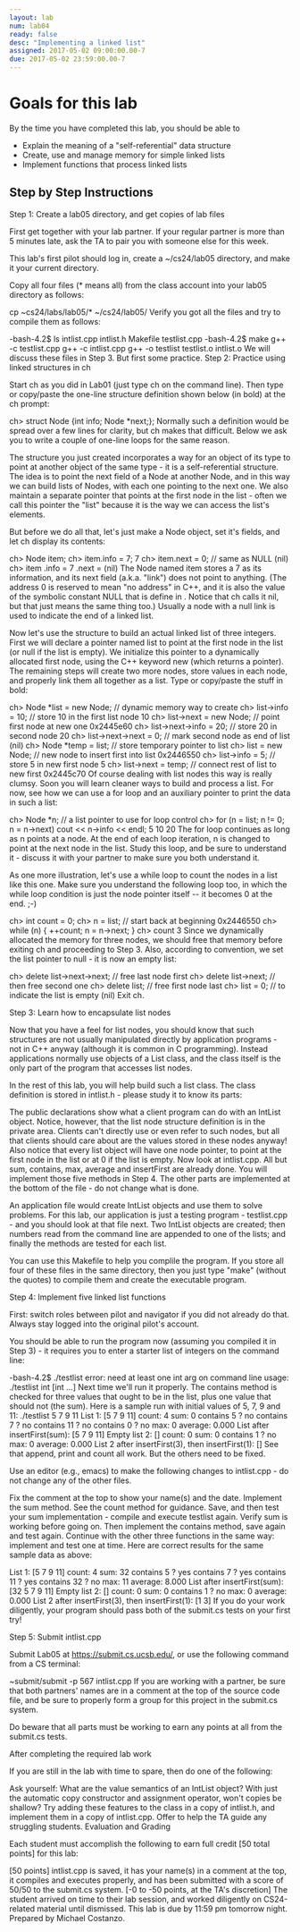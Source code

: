 ```yaml
---
layout: lab
num: lab04
ready: false
desc: "Implementing a linked list"
assigned: 2017-05-02 09:00:00.00-7
due: 2017-05-02 23:59:00.00-7
---
```

<div markdown="1">

# Goals for this lab

By the time you have completed this lab, you should be able to

* Explain the meaning of a "self-referential" data structure
* Create, use and manage memory for simple linked lists
* Implement functions that process linked lists

## Step by Step Instructions

Step 1: Create a lab05 directory, and get copies of lab files

First get together with your lab partner. If your regular partner is more than 5 minutes late, ask the TA to pair you with someone else for this week.

This lab's first pilot should log in, create a ~/cs24/lab05 directory, and make it your current directory.

Copy all four files (* means all) from the class account into your lab05 directory as follows:

cp ~cs24/labs/lab05/* ~/cs24/lab05/
Verify you got all the files and try to compile them as follows:

-bash-4.2$ ls
intlist.cpp  intlist.h  Makefile  testlist.cpp
-bash-4.2$ make
g++ -c testlist.cpp
g++ -c intlist.cpp
g++ -o testlist testlist.o intlist.o
We will discuss these files in Step 3. But first some practice.
Step 2: Practice using linked structures in ch

Start ch as you did in Lab01 (just type ch on the command line). Then type or copy/paste the one-line structure definition shown below (in bold) at the ch prompt:

ch> struct Node {int info; Node *next;};
Normally such a definition would be spread over a few lines for clarity, but ch makes that difficult. Below we ask you to write a couple of one-line loops for the same reason.

The structure you just created incorporates a way for an object of its type to point at another object of the same type - it is a self-referential structure. The idea is to point the next field of a Node at another Node, and in this way we can build lists of Nodes, with each one pointing to the next one. We also maintain a separate pointer that points at the first node in the list - often we call this pointer the "list" because it is the way we can access the list's elements.

But before we do all that, let's just make a Node object, set it's fields, and let ch display its contents:

ch> Node item;
ch> item.info = 7;
7
ch> item.next = 0; // same as NULL
(nil)
ch> item
.info = 7
.next = (nil)
The Node named item stores a 7 as its information, and its next field (a.k.a. "link") does not point to anything. (The address 0 is reserved to mean "no address" in C++, and it is also the value of the symbolic constant NULL that is define in <cstlib>. Notice that ch calls it nil, but that just means the same thing too.) Usually a node with a null link is used to indicate the end of a linked list.

Now let's use the structure to build an actual linked list of three integers. First we will declare a pointer named list to point at the first node in the list (or null if the list is empty). We initialize this pointer to a dynamically allocated first node, using the C++ keyword new (which returns a pointer). The remaining steps will create two more nodes, store values in each node, and properly link them all together as a list. Type or copy/paste the stuff in bold:

ch> Node *list = new Node;  // dynamic memory way to create
ch> list->info = 10; // store 10 in the first list node
10
ch> list->next = new Node; // point first node at new one
0x2445e60 
ch> list->next->info = 20; // store 20 in second node
20 
ch> list->next->next = 0;  // mark second node as end of list
(nil) 
ch> Node *temp = list;  // store temporary pointer to list
ch> list = new Node; // new node to insert first into list
0x2446550 
ch> list->info = 5;  // store 5 in new first node
5 
ch> list->next = temp; // connect rest of list to new first
0x2445c70 
Of course dealing with list nodes this way is really clumsy. Soon you will learn cleaner ways to build and process a list. For now, see how we can use a for loop and an auxiliary pointer to print the data in such a list:

ch> Node *n;  // a list pointer to use for loop control
ch> for (n = list; n != 0; n = n->next) cout << n->info << endl;
5
10
20
The for loop continues as long as n points at a node. At the end of each loop iteration, n is changed to point at the next node in the list. Study this loop, and be sure to understand it - discuss it with your partner to make sure you both understand it.

As one more illustration, let's use a while loop to count the nodes in a list like this one. Make sure you understand the following loop too, in which the while loop condition is just the node pointer itself -- it becomes 0 at the end. ;-)

ch> int count = 0;
ch> n = list; // start back at beginning
0x2446550 
ch> while (n) { ++count; n = n->next; }
ch> count
3
Since we dynamically allocated the memory for three nodes, we should free that memory before exiting ch and proceeding to Step 3. Also, according to convention, we set the list pointer to null - it is now an empty list:

ch> delete list->next->next; // free last node first
ch> delete list->next; // then free second one
ch> delete list; // free first node last
ch> list = 0; // to indicate the list is empty
(nil)
Exit ch.

Step 3: Learn how to encapsulate list nodes

Now that you have a feel for list nodes, you should know that such structures are not usually manipulated directly by application programs - not in C++ anyway (although it is common in C programming). Instead applications normally use objects of a List class, and the class itself is the only part of the program that accesses list nodes.

In the rest of this lab, you will help build such a list class. The class definition is stored in intlist.h - please study it to know its parts:

The public declarations show what a client program can do with an IntList object. Notice, however, that the list node structure definition is in the private area. Clients can't directly use or even refer to such nodes, but all that clients should care about are the values stored in these nodes anyway! Also notice that every list object will have one node pointer, to point at the first node in the list or at 0 if the list is empty.
Now look at intlist.cpp. All but sum, contains, max, average and insertFirst are already done. You will implement those five methods in Step 4. The other parts are implemented at the bottom of the file - do not change what is done.

An application file would create IntList objects and use them to solve problems. For this lab, our application is just a testing program - testlist.cpp - and you should look at that file next. Two IntList objects are created; then numbers read from the command line are appended to one of the lists; and finally the methods are tested for each list.

You can use this Makefile to help you complile the program. If you store all four of these files in the same directory, then you just type "make" (without the quotes) to compile them and create the executable program.

Step 4: Implement five linked list functions

First: switch roles between pilot and navigator if you did not already do that. Always stay logged into the original pilot's account.

You should be able to run the program now (assuming you compiled it in Step 3) - it requires you to enter a starter list of integers on the command line:

-bash-4.2$ ./testlist
error: need at least one int arg on command line
usage: ./testlist int [int ...]
Next time we'll run it properly. The contains method is checked for three values that ought to be in the list, plus one value that should not (the sum). Here is a sample run with initial values of 5, 7, 9 and 11:
./testlist 5 7 9 11
List 1: 
   [5 7 9 11]
   count: 4
   sum: 0
   contains 5 ? no
   contains 7 ? no
   contains 11 ? no
   contains 0 ? no
   max: 0
   average: 0.000
   List after insertFirst(sum): 
   [5 7 9 11]
Empty list 2: 
   []
   count: 0
   sum: 0
   contains 1 ? no
   max: 0
   average: 0.000
   List 2 after insertFirst(3), then insertFirst(1): 
   []
See that append, print and count all work. But the others need to be fixed.

Use an editor (e.g., emacs) to make the following changes to intlist.cpp - do not change any of the other files.

Fix the comment at the top to show your name(s) and the date.
Implement the sum method. See the count method for guidance.
Save, and then test your sum implementation - compile and execute testlist again. Verify sum is working before going on.
Then implement the contains method, save again and test again.
Continue with the other three functions in the same way: implement and test one at time.
Here are correct results for the same sample data as above:

List 1: 
   [5 7 9 11]
   count: 4
   sum: 32
   contains 5 ? yes
   contains 7 ? yes
   contains 11 ? yes
   contains 32 ? no
   max: 11
   average: 8.000
   List after insertFirst(sum): 
   [32 5 7 9 11]
Empty list 2: 
   []
   count: 0
   sum: 0
   contains 1 ? no
   max: 0
   average: 0.000
   List 2 after insertFirst(3), then insertFirst(1): 
   [1 3]
If you do your work diligently, your program should pass both of the submit.cs tests on your first try!

Step 5: Submit intlist.cpp

Submit Lab05 at https://submit.cs.ucsb.edu/, or use the following command from a CS terminal:

~submit/submit -p 567 intlist.cpp
If you are working with a partner, be sure that both partners' names are in a comment at the top of the source code file, and be sure to properly form a group for this project in the submit.cs system.

Do beware that all parts must be working to earn any points at all from the submit.cs tests.

After completing the required lab work

If you are still in the lab with time to spare, then do one of the following:

Ask yourself: What are the value semantics of an IntList object? With just the automatic copy constructor and assignment operator, won't copies be shallow? Try adding these features to the class in a copy of intlist.h, and implement them in a copy of intlist.cpp.
Offer to help the TA guide any struggling students.
Evaluation and Grading

Each student must accomplish the following to earn full credit [50 total points] for this lab:

[50 points] intlist.cpp is saved, it has your name(s) in a comment at the top, it compiles and executes properly, and has been submitted with a score of 50/50 to the submit.cs system.
[-0 to -50 points, at the TA's discretion] The student arrived on time to their lab session, and worked diligently on CS24-related material until dismissed.
This lab is due by 11:59 pm tomorrow night.
Prepared by Michael Costanzo.
</div>
